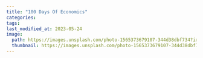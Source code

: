 ```yaml
---
title: "100 Days Of Economics"
categories:
tags:
last_modified_at: 2023-05-24
image: 
  path: https://images.unsplash.com/photo-1565373679107-344d38dbf734?ixlib=rb-4.0.3&ixid=M3wxMjA3fDB8MHxwaG90by1wYWdlfHx8fGVufDB8fHx8fA%3D%3D&auto=format&fit=crop&w=1740&q=80
  thumbnail: https://images.unsplash.com/photo-1565373679107-344d38dbf734?ixlib=rb-4.0.3&ixid=M3wxMjA3fDB8MHxwaG90by1wYWdlfHx8fGVufDB8fHx8fA%3D%3D&auto=format&fit=crop&w=1740&q=80
---
```

